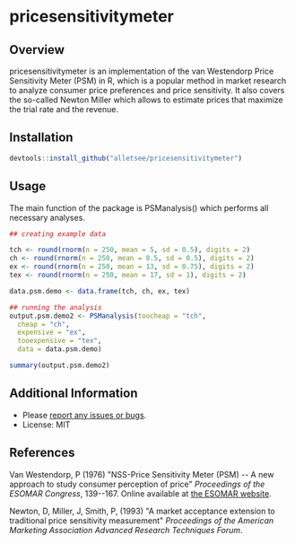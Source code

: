 <!-- README.md is generated from README.Rmd. Please edit that file -->
pricesensitivitymeter
=====================

Overview
--------

pricesensitivitymeter is an implementation of the van Westendorp Price Sensitivity Meter (PSM) in R, which is a popular method in market research to analyze consumer price preferences and price sensitivity. It also covers the so-called Newton Miller which allows to estimate prices that maximize the trial rate and the revenue.

Installation
------------

``` r
devtools::install_github("alletsee/pricesensitivitymeter")
```

Usage
-----

The main function of the package is PSManalysis() which performs all necessary analyses.

``` r
## creating example data

tch <- round(rnorm(n = 250, mean = 5, sd = 0.5), digits = 2)
ch <- round(rnorm(n = 250, mean = 8.5, sd = 0.5), digits = 2)
ex <- round(rnorm(n = 250, mean = 13, sd = 0.75), digits = 2)
tex <- round(rnorm(n = 250, mean = 17, sd = 1), digits = 2)

data.psm.demo <- data.frame(tch, ch, ex, tex)

## running the analysis
output.psm.demo2 <- PSManalysis(toocheap = "tch",
  cheap = "ch",
  expensive = "ex",
  tooexpensive = "tex",
  data = data.psm.demo)

summary(output.psm.demo2)
```

Additional Information
----------------------

-   Please [report any issues or bugs](https://github.com/alletsee/pricesensitivitymeter/issues).
-   License: MIT

References
----------

Van Westendorp, P (1976) "NSS-Price Sensitivity Meter (PSM) -- A new approach to study consumer perception of price" *Proceedings of the ESOMAR Congress*, 139--167. Online available at [the ESOMAR website](https://rwconnect.esomar.org/a-new-approach-to-study-consumer-perception-of-price/).

Newton, D, Miller, J, Smith, P, (1993) "A market acceptance extension to traditional price sensitivity measurement" *Proceedings of the American Marketing Association Advanced Research Techniques Forum*.
